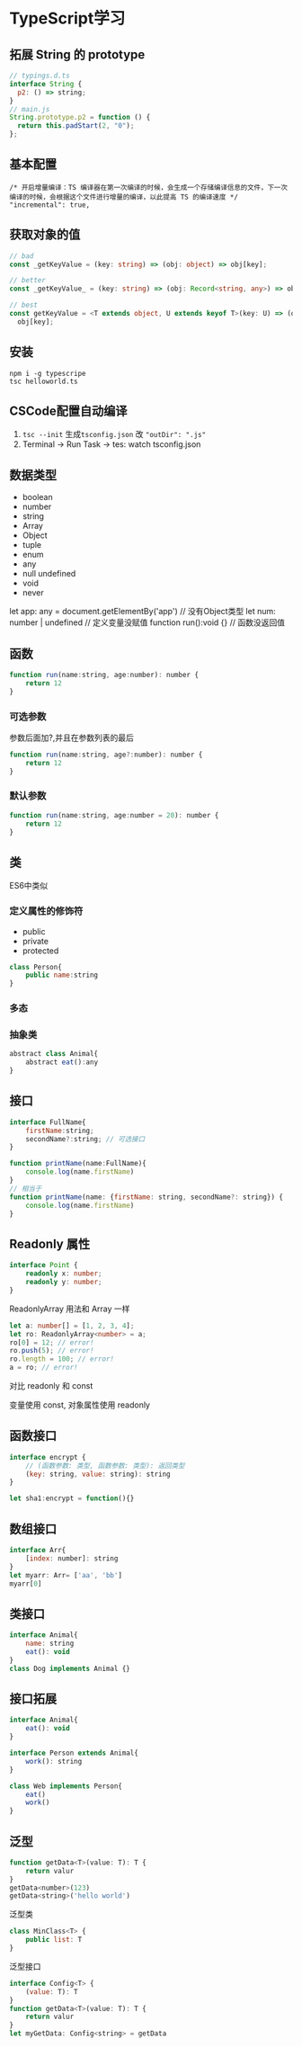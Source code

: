 ﻿# TypeScript学习

## 拓展 String 的 prototype

```js
// typings.d.ts
interface String {
  p2: () => string;
}
// main.js
String.prototype.p2 = function () {
  return this.padStart(2, "0");
};
```

## 基本配置

```
/* 开启增量编译：TS 编译器在第一次编译的时候，会生成一个存储编译信息的文件，下一次编译的时候，会根据这个文件进行增量的编译，以此提高 TS 的编译速度 */
"incremental": true,
```


## 获取对象的值

```ts
// bad
const _getKeyValue = (key: string) => (obj: object) => obj[key];

// better
const _getKeyValue_ = (key: string) => (obj: Record<string, any>) => obj[key];

// best
const getKeyValue = <T extends object, U extends keyof T>(key: U) => (obj: T) =>
  obj[key];
```

## 安装
```
npm i -g typescripe
tsc helloworld.ts
```

## CSCode配置自动编译

1. `tsc --init` 生成`tsconfig.json` 改 `"outDir": ".js"`
2. Terminal -> Run Task -> tes: watch tsconfig.json

## 数据类型

- boolean
- number
- string
- Array
- Object
- tuple
- enum
- any
- null undefined
- void
- never

let app: any = document.getElementBy('app') // 没有Object类型
let num: number | undefined // 定义变量没赋值
function run():void {} // 函数没返回值

## 函数

```js
function run(name:string, age:number): number {
    return 12
}
```

### 可选参数
参数后面加?,并且在参数列表的最后
```js
function run(name:string, age?:number): number {
    return 12
}
```

### 默认参数

```js
function run(name:string, age:number = 20): number {
    return 12
}
```

## 类

ES6中类似

### 定义属性的修饰符

- public
- private
- protected

```js
class Person{
    public name:string
}
```
### 多态

### 抽象类
```js
abstract class Animal{
    abstract eat():any
}
```
## 接口

```js
interface FullName{
    firstName:string;
    secondName?:string; // 可选接口
}

function printName(name:FullName){
    console.log(name.firstName)
}
// 相当于
function printName(name: {firstName: string, secondName?: string}) {
    console.log(name.firstName)
}
```

## Readonly 属性

```ts
interface Point {
    readonly x: number;
    readonly y: number;
}
```

ReadonlyArray<T> 用法和 Array<T>  一样

```ts
let a: number[] = [1, 2, 3, 4];
let ro: ReadonlyArray<number> = a;
ro[0] = 12; // error!
ro.push(5); // error!
ro.length = 100; // error!
a = ro; // error!
```

对比 readonly 和 const

变量使用 const, 对象属性使用 readonly

## 函数接口
```js
interface encrypt {
    // (函数参数: 类型, 函数参数: 类型): 返回类型
    (key: string, value: string): string
}

let sha1:encrypt = function(){}
```
## 数组接口

```js
interface Arr{
    [index: number]: string
}
let myarr: Arr= ['aa', 'bb']
myarr[0]
```
## 类接口
```js
interface Animal{
    name: string
    eat(): void
}
class Dog implements Animal {}
```

## 接口拓展

```js
interface Animal{
    eat(): void
}

interface Person extends Animal{
    work(): string
}

class Web implements Person{
    eat()
    work()
}
```

## 泛型
```js
function getData<T>(value: T): T {
    return valur
}
getData<number>(123)
getData<string>('hello world')
```

泛型类
```js
class MinClass<T> {
    public list: T
}
```

泛型接口
```js
interface Config<T> {
    (value: T): T
}
function getData<T>(value: T): T {
    return valur
}
let myGetData: Config<string> = getData
```